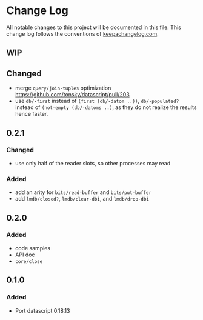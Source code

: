 # Change Log
All notable changes to this project will be documented in this file. This change log follows the conventions of [keepachangelog.com](http://keepachangelog.com/).

## WIP
## Changed
- merge `query/join-tuples` optimization https://github.com/tonsky/datascript/pull/203
- use `db/-first` instead of `(first (db/-datom ..))`, `db/-populated?` instead of `(not-empty (db/-datoms ..)`, as they do not realize the results hence faster.

## 0.2.1
### Changed
- use only half of the reader slots, so other processes may read

### Added
- add an arity for `bits/read-buffer` and `bits/put-buffer` 
- add `lmdb/closed?`, `lmdb/clear-dbi`, and `lmdb/drop-dbi`

## 0.2.0
### Added
- code samples
- API doc
- `core/close` 

## 0.1.0
### Added
- Port datascript 0.18.13
